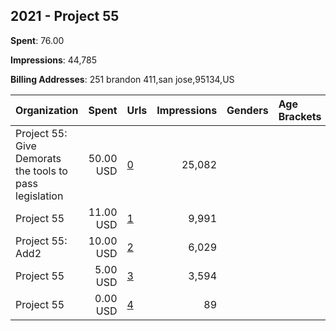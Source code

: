 ## 2021 - Project 55 
**Spent**: 76.00

**Impressions**: 44,785

**Billing Addresses**: 251 brandon 411,san jose,95134,US

|Organization|Spent|Urls|Impressions|Genders|Age Brackets|Country Codes|
|:---|---:|:---|---:|:---|:---|:---|
|Project 55: Give Demorats the tools to pass legislation|50.00 USD|[0](https://www.snap.com/political-ads/asset/a3d1619636e61b29bf0935675c34b7b13128ce0903f26e1a20fac2ad8baa5a2f?mediaType=jpeg)|25,082|||united states|
|Project 55|11.00 USD|[1](https://www.snap.com/political-ads/asset/fbd5c205cd16411dcb96c799b3eeaee5c1df4d9a83946c5572de1476b36daccb?mediaType=mp4)|9,991|||united states|
|Project 55: Add2|10.00 USD|[2](https://www.snap.com/political-ads/asset/97261a703524ec97b73a312304d3698b4817ed0ff76abee2bd123f47cb3c90b9?mediaType=jpeg)|6,029|||united states|
|Project 55|5.00 USD|[3](https://www.snap.com/political-ads/asset/97261a703524ec97b73a312304d3698b4817ed0ff76abee2bd123f47cb3c90b9?mediaType=jpeg)|3,594|||united states|
|Project 55|0.00 USD|[4](https://www.snap.com/political-ads/asset/76ba1290d450c3aacd288949486f5f6f0a8f6dadc3c843c45ed6227b995b3e75?mediaType=jpeg)|89|||united states|
